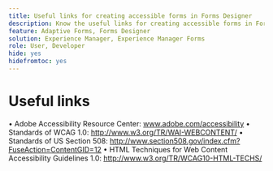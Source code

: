 ```yaml
---
title: Useful links for creating accessible forms in Forms Designer
description: Know the useful links for creating accessible forms in Forms Designer.
feature: Adaptive Forms, Forms Designer
solution: Experience Manager, Experience Manager Forms
role: User, Developer
hide: yes
hidefromtoc: yes
---
```


# Useful links

• Adobe Accessibility Resource Center: www.adobe.com/accessibility
• Standards of WCAG 1.0: http://www.w3.org/TR/WAI-WEBCONTENT/
• Standards of US Section 508: http://www.section508.gov/index.cfm?FuseAction=ContentGID=12
• HTML Techniques for Web Content Accessibility Guidelines 1.0: http://www.w3.org/TR/WCAG10-HTML-TECHS/
